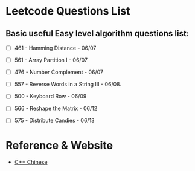# Leetcode Questions List

## Basic useful Easy level algorithm questions list:

 - [ ]  461 - Hamming Distance - 06/07
 - [ ]  561 - Array Partition I - 06/07
 - [ ]  476 - Number Complement - 06/07
 - [ ]  557 - Reverse Words in a String III - 06/08.
 - [ ]  500 - Keyboard Row - 06/09
 - [ ]  566 - Reshape the Matrix - 06/12
 - [ ]  575 - Distribute Candies - 06/13



# Reference & Website
* [C++ Chinese ](http://www.runoob.com/cplusplus/cpp-basic-syntax.html)  

